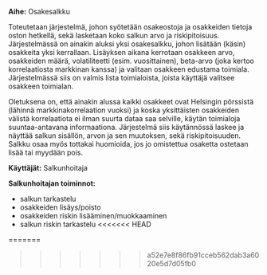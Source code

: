 **Aihe:** Osakesalkku 

Toteutetaan järjestelmä, johon syötetään osakeostoja ja osakkeiden tietoja oston hetkellä, sekä lasketaan koko salkun arvo ja riskipitoisuus. Järjestelmässä on ainakin aluksi yksi osakesalkku, johon lisätään (käsin) osakkeita yksi kerrallaan. Lisäyksen aikana kerrotaan osakkeen arvo, osakkeiden määrä, volatiliteetti (esim. vuosittainen), beta-arvo (joka kertoo korrelaatiosta markkinan kanssa) ja valitaan osakkeen edustama toimiala. Järjestelmässä siis on valmis lista toimialoista, joista käyttäjä valitsee osakkeen toimialan.

Oletuksena on, että ainakin alussa kaikki osakkeet ovat Helsingin pörssistä (lähinnä markkinakorrelaation vuoksi) ja koska yksittäisten osakkeiden välistä korrelaatiota ei ilman suurta dataa saa selville, käytän toimialoja suuntaa-antavana informaationa. Järjestelmä siis käytännössä laskee ja näyttää salkun sisällön, arvon ja sen muutoksen, sekä riskipitoisuuden. Salkku osaa myös tottakai huomioida, jos jo omistettua osaketta ostetaan lisää tai myydään pois.

**Käyttäjät:** Salkunhoitaja

**Salkunhoitajan toiminnot:**
* salkun tarkastelu
* osakkeiden lisäys/poisto
* osakkeiden riskin lisääminen/muokkaaminen
* salkun riskin tarkastelu
<<<<<<< HEAD

=======
>>>>>>> a52e7e8f86fb91cceb562dab3a6020e5d7d05fb0
